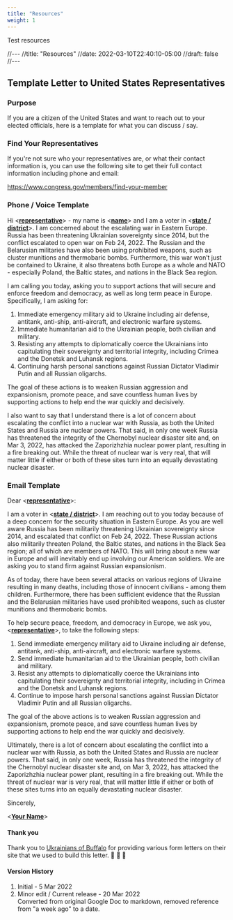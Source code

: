 ```yaml
---
title: "Resources"
weight: 1
---
```


Test resources


//---
//title: "Resources"
//date: 2022-03-10T22:40:10-05:00
//draft: false
//---

## Template Letter to United States Representatives

### Purpose

If you are a citizen of the United States and want to reach out to
your elected officials, here is a template for what you can
discuss / say.

### Find Your Representatives

If you're not sure who your representatives are, or what their
contact information is, you can use the following site to get
their full contact information including phone and email:

https://www.congress.gov/members/find-your-member 

### Phone / Voice Template

Hi \<**<u>representative</u>**\> - my name is \<**<u>name</u>**\> and I am a voter in 
\<**<u>state / district</u>**\>. I am concerned about the escalating war in Eastern
Europe. Russia has been threatening Ukrainian sovereignty since
2014, but the conflict escalated to open war on
Feb 24, 2022. The Russian and the Belarusian militaries have also
been using prohibited weapons, such as cluster munitions and
thermobaric bombs.  Furthermore, this war won’t just be contained
to Ukraine, it also threatens both Europe as a whole and NATO -
especially Poland, the Baltic states, and nations in the Black Sea
region.

I am calling you today, asking you to support actions that will
secure and enforce freedom and democracy, as well as long term
peace in Europe. Specifically, I am asking for:

1. Immediate emergency military aid to Ukraine including air defense,
antitank, anti-ship, anti-aircraft, and electronic warfare
systems.
1. Immediate humanitarian aid to the Ukrainian people, both civilian
and military.
1. Resisting any attempts to diplomatically coerce the Ukrainians
into capitulating their sovereignty and territorial integrity,
including Crimea and the Donetsk and Luhansk regions.
1. Continuing harsh personal sanctions against Russian Dictator
Vladimir Putin and all Russian oligarchs.

The goal of these actions is to weaken Russian aggression and
expansionism, promote peace, and save countless human lives by
supporting actions to help end the war quickly and decisively.

I also want to say that I understand there is a lot of concern
about escalating the conflict into a nuclear war with Russia, as
both the United States and Russia are nuclear powers. That said,
in only one week Russia has threatened the integrity of the
Chernobyl nuclear disaster site and, on Mar 3, 2022, has attacked
the Zaporizhzhia nuclear power plant, resulting in a fire breaking
out. While the threat of nuclear war is very real, that will
matter little if either or both of these sites turn into an
equally devastating nuclear disaster.

### Email Template

Dear \<**<u>representative</u>**\>:

I am a voter in \<**<u>state / district</u>**\>. I am reaching out to you today
because of a deep concern for the security situation in Eastern
Europe. As you are well aware Russia has been militarily
threatening Ukrainian sovereignty since 2014, and escalated that
conflict on Feb 24, 2022. These Russian actions also militarily
threaten Poland, the Baltic states, and nations in the Black Sea
region; all of which are members of NATO. This will bring about a
new war in Europe and will inevitably end up involving our
American soldiers. We are asking you to stand firm against Russian
expansionism.

As of today, there have been several attacks on various regions of
Ukraine resulting in many deaths, including those of innocent
civilians - among them children. Furthermore, there has been
sufficient evidence that the Russian and the Belarusian militaries
have used prohibited weapons, such as cluster munitions and
thermobaric bombs. 

To help secure peace, freedom, and democracy in Europe, we ask
you, \<**<u>representative</u>**\>, to take the following steps:

1. Send immediate emergency military aid to Ukraine including air
defense, antitank, anti-ship, anti-aircraft, and electronic
warfare systems.
1. Send immediate humanitarian aid to the Ukrainian people, both
civilian and military.
1. Resist any attempts to diplomatically coerce the Ukrainians into
capitulating their sovereignty and territorial integrity,
including in Crimea and the Donetsk and Luhansk regions.
1. Continue to impose harsh personal sanctions against Russian
Dictator Vladimir Putin and all Russian oligarchs.

The goal of the above actions is to weaken Russian aggression and
expansionism, promote peace, and save countless human lives by
supporting actions to help end the war quickly and decisively.

Ultimately, there is a lot of concern about escalating the
conflict into a nuclear war with Russia, as both the United States
and Russia are nuclear powers. That said, in only one week, Russia
has threatened the integrity of the Chernobyl nuclear disaster
site and, on Mar 3, 2022, has attacked the Zaporizhzhia nuclear
power plant, resulting in a fire breaking out. While the threat of
nuclear war is very real, that will matter little if either or
both of these sites turns into an equally devastating nuclear
disaster.

Sincerely,

\<**<u>Your Name</u>**\>

#### Thank you
Thank you to [Ukrainians of Buffalo](https://ukrainiansofbuffalo.com/) for providing various form
letters on their site that we used to build this letter. 🌻 💙 💛

#### Version History

1. Initial - 5 Mar 2022
1. Minor edit / Current release - 20 Mar 2022<br />Converted from original Google Doc to markdown, removed reference from "a week ago" to a date.
